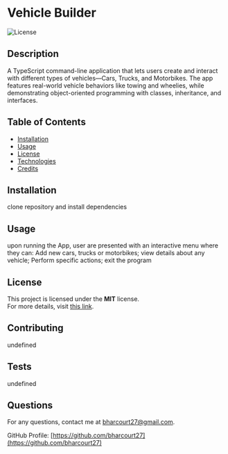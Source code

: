 # Vehicle Builder

![License](https://img.shields.io/badge/license-MIT-blue.svg)

## Description
A TypeScript command-line application that lets users create and interact with different types of vehicles—Cars, Trucks, and Motorbikes. The app features real-world vehicle behaviors like towing and wheelies, while demonstrating object-oriented programming with classes, inheritance, and interfaces.

## Table of Contents
- [Installation](#installation)
- [Usage](#usage)
- [License](#license)
- [Technologies](#technologies)
- [Credits](#credits)

## Installation
clone repository and install dependencies

## Usage
upon running the App, user are presented with an interactive menu where they can: Add new cars, trucks or motorbikes; view details about any vehicle; Perform specific actions; exit the program

## License

This project is licensed under the **MIT** license.  
For more details, visit [this link](https://opensource.org/licenses/MIT).

## Contributing
undefined

## Tests
undefined

## Questions
For any questions, contact me at [bharcourt27@gmail.com](mailto:bharcourt27@gmail.com).

GitHub Profile: [https://github.com/bharcourt27](https://github.com/bharcourt27)
